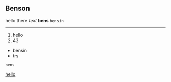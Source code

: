 ## Benson

hello there
_text_
**bens**
`bensin`

---
1. hello
2. 43
- bensin
- trs

```
bens
```
[hello](https://www.google.com)
